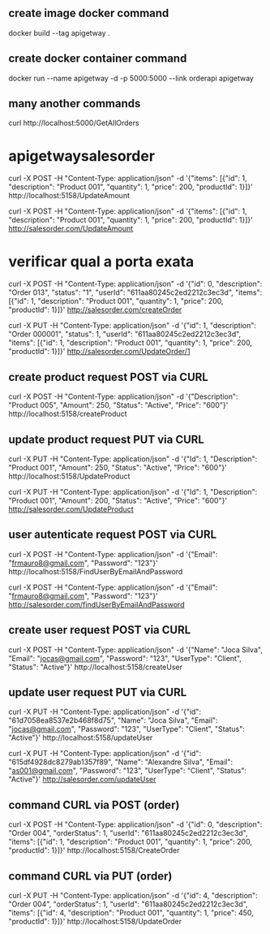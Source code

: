 ## create image docker command
docker build --tag apigetway .

## create docker container command
docker run --name apigetway -d -p 5000:5000  --link orderapi  apigetway

## many another commands
curl http://localhost:5000/GetAllOrders


# apigetwaysalesorder
curl -X POST -H "Content-Type: application/json" -d '{"items": [{"id": 1, "description": "Product 001", "quantity": 1, "price": 200, "productId": 1}]}' http://localhost:5158/UpdateAmount

curl -X POST -H "Content-Type: application/json" -d '{"items": [{"id": 1, "description": "Product 001", "quantity": 1, "price": 200, "productId": 1}]}' http://salesorder.com/UpdateAmount


# verificar qual a porta exata
curl -X POST -H "Content-Type: application/json" -d '{"id": 0, "description": "Order 013", "status": "1", "userId": "611aa80245c2ed2212c3ec3d", "items": [{"id": 1, "description": "Product 001", "quantity": 1, "price": 200, "productId": 1}]}' http://salesorder.com/createOrder

curl -X PUT -H "Content-Type: application/json" -d '{"id": 1, "description": "Order 000001", "status": 1, "userId": "611aa80245c2ed2212c3ec3d", "items": [{"id": 1, "description": "Product 001", "quantity": 1, "price": 200, "productId": 1}]}' http://salesorder.com/UpdateOrder/1


## create product request POST via CURL
 curl -X POST -H "Content-Type: application/json" -d '{"Description": "Product 005", "Amount": 250, "Status": "Active", "Price": "600"}' http://localhost:5158/createProduct

 ## update product request PUT via CURL
 curl -X PUT -H "Content-Type: application/json" -d '{"Id": 1, "Description": "Product 001", "Amount": 250, "Status": "Active", "Price": "600"}' http://localhost:5158/UpdateProduct

 curl -X PUT -H "Content-Type: application/json" -d '{"Id": 1, "Description": "Product 001", "Amount": 200, "Status": "Active", "Price": "600"}' http://salesorder.com/UpdateProduct



## user autenticate request POST via CURL
 curl -X POST -H "Content-Type: application/json" -d '{"Email": "frmauro8@gmail.com", "Password": "123"}' http://localhost:5158/FindUserByEmailAndPassword

  curl -X POST -H "Content-Type: application/json" -d '{"Email": "frmauro8@gmail.com", "Password": "123"}' http://salesorder.com/findUserByEmailAndPassword


## create user request POST via CURL
 curl -X POST -H "Content-Type: application/json" -d '{"Name": "Joca Silva", "Email": "jocas@gmail.com", "Password": "123", "UserType": "Client", "Status": "Active"}' http://localhost:5158/createUser


## update user request PUT via CURL
 curl -X PUT -H "Content-Type: application/json" -d '{"id": "61d7058ea8537e2b468f8d75", "Name": "Joca Silva", "Email": "jocas@gmail.com", "Password": "123", "UserType": "Client", "Status": "Active"}' http://localhost:5158/updateUser


 curl -X PUT -H "Content-Type: application/json" -d '{"id": "615df4928dc8279ab1357f89", "Name": "Alexandre Silva", "Email": "as001@gmail.com", "Password": "123", "UserType": "Client", "Status": "Active"}' http://salesorder.com/updateUser




 ## command CURL via POST (order)
curl -X POST -H "Content-Type: application/json" -d '{"id": 0, "description": "Order 004", "orderStatus": 1, "userId": "611aa80245c2ed2212c3ec3d", "items": [{"id": 1, "description": "Product 001", "quantity": 1, "price": 200, "productId": 1}]}' http://localhost:5158/CreateOrder


 ## command CURL via PUT (order)
curl -X PUT -H "Content-Type: application/json" -d '{"id": 4, "description": "Order 004", "orderStatus": 1, "userId": "611aa80245c2ed2212c3ec3d", "items": [{"id": 4, "description": "Product 001", "quantity": 1, "price": 450, "productId": 1}]}' http://localhost:5158/UpdateOrder


